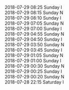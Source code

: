 2018-07-29 08:25 Sunday  I  
2018-07-29 08:15 Sunday  N  
2018-07-29 08:10 Sunday  I  
2018-07-29 07:05 Sunday  N  
2018-07-29 07:00 Sunday  I  
2018-07-29 04:55 Sunday  N  
2018-07-29 04:50 Sunday  I  
2018-07-29 03:50 Sunday  N  
2018-07-29 03:45 Sunday  I  
2018-07-29 01:05 Sunday  N  
2018-07-29 01:00 Sunday  I  
2018-07-29 00:30 Sunday  N  
2018-07-29 00:25 Sunday  I  
2018-07-29 00:20 Sunday  N  
2018-07-28 22:15 Saturday  I  
